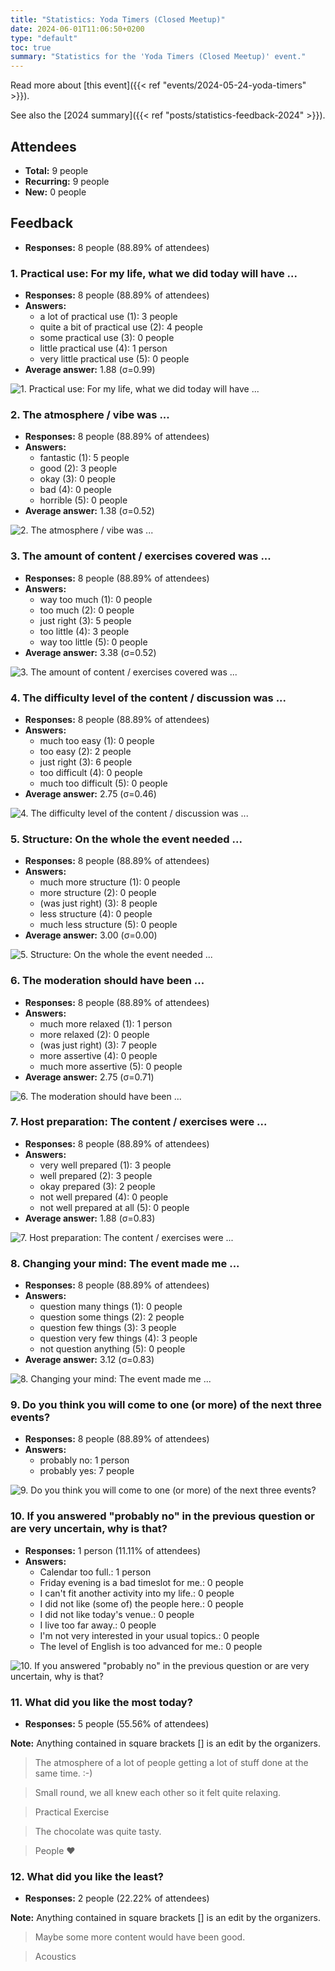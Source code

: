```yaml
---
title: "Statistics: Yoda Timers (Closed Meetup)"
date: 2024-06-01T11:06:50+0200
type: "default"
toc: true
summary: "Statistics for the 'Yoda Timers (Closed Meetup)' event."
---
```


Read more about [this event]({{< ref "events/2024-05-24-yoda-timers" >}}).

See also the [2024 summary]({{< ref "posts/statistics-feedback-2024" >}}).

## Attendees

* **Total:** 9 people
* **Recurring:** 9 people
* **New:** 0 people

## Feedback

* **Responses:** 8 people (88.89% of attendees)

### 1. Practical use: For my life, what we did today will have ...

* **Responses:** 8 people (88.89% of attendees)
* **Answers:**
  * a lot of practical use (1): 3 people
  * quite a bit of practical use (2): 4 people
  * some practical use (3): 0 people
  * little practical use (4): 1 person
  * very little practical use (5): 0 people
* **Average answer:** 1.88 (σ=0.99)

![1. Practical use: For my life, what we did today will have ...](./1-practical-use-for-my-life-what-we-did-today-will-have.png)

### 2. The atmosphere / vibe was ...

* **Responses:** 8 people (88.89% of attendees)
* **Answers:**
  * fantastic (1): 5 people
  * good (2): 3 people
  * okay (3): 0 people
  * bad (4): 0 people
  * horrible (5): 0 people
* **Average answer:** 1.38 (σ=0.52)

![2. The atmosphere / vibe was ...](./2-the-atmosphere-vibe-was.png)

### 3. The amount of content / exercises covered was ...

* **Responses:** 8 people (88.89% of attendees)
* **Answers:**
  * way too much (1): 0 people
  * too much (2): 0 people
  * just right (3): 5 people
  * too little (4): 3 people
  * way too little (5): 0 people
* **Average answer:** 3.38 (σ=0.52)

![3. The amount of content / exercises covered was ...](./3-the-amount-of-content-exercises-covered-was.png)

### 4. The difficulty level of the content / discussion was ...

* **Responses:** 8 people (88.89% of attendees)
* **Answers:**
  * much too easy (1): 0 people
  * too easy (2): 2 people
  * just right (3): 6 people
  * too difficult (4): 0 people
  * much too difficult (5): 0 people
* **Average answer:** 2.75 (σ=0.46)

![4. The difficulty level of the content / discussion was ...](./4-the-difficulty-level-of-the-content-discussion-was.png)

### 5. Structure: On the whole the event needed ...

* **Responses:** 8 people (88.89% of attendees)
* **Answers:**
  * much more structure (1): 0 people
  * more structure (2): 0 people
  * (was just right) (3): 8 people
  * less structure (4): 0 people
  * much less structure (5): 0 people
* **Average answer:** 3.00 (σ=0.00)

![5. Structure: On the whole the event needed ...](./5-structure-on-the-whole-the-event-needed.png)

### 6. The moderation should have been ...

* **Responses:** 8 people (88.89% of attendees)
* **Answers:**
  * much more relaxed (1): 1 person
  * more relaxed (2): 0 people
  * (was just right) (3): 7 people
  * more assertive (4): 0 people
  * much more assertive (5): 0 people
* **Average answer:** 2.75 (σ=0.71)

![6. The moderation should have been ...](./6-the-moderation-should-have-been.png)

### 7. Host preparation: The content / exercises were ...

* **Responses:** 8 people (88.89% of attendees)
* **Answers:**
  * very well prepared (1): 3 people
  * well prepared (2): 3 people
  * okay prepared (3): 2 people
  * not well prepared (4): 0 people
  * not well prepared at all (5): 0 people
* **Average answer:** 1.88 (σ=0.83)

![7. Host preparation: The content / exercises were ...](./7-host-preparation-the-content-exercises-were.png)

### 8. Changing your mind: The event made me ...

* **Responses:** 8 people (88.89% of attendees)
* **Answers:**
  * question many things (1): 0 people
  * question some things (2): 2 people
  * question few things (3): 3 people
  * question very few things (4): 3 people
  * not question anything (5): 0 people
* **Average answer:** 3.12 (σ=0.83)

![8. Changing your mind: The event made me ...](./8-changing-your-mind-the-event-made-me.png)

### 9. Do you think you will come to one (or more) of the next three events?

* **Responses:** 8 people (88.89% of attendees)
* **Answers:**
  * probably no: 1 person
  * probably yes: 7 people

![9. Do you think you will come to one (or more) of the next three events?](./9-do-you-think-you-will-come-to-one-or-more-of-the-next-three-events.png)

### 10. If you answered "probably no" in the previous question or are very uncertain, why is that?

* **Responses:** 1 person (11.11% of attendees)
* **Answers:**
  * Calendar too full.: 1 person
  * Friday evening is a bad timeslot for me.: 0 people
  * I can't fit another activity into my life.: 0 people
  * I did not like (some of) the people here.: 0 people
  * I did not like today's venue.: 0 people
  * I live too far away.: 0 people
  * I'm not very interested in your usual topics.: 0 people
  * The level of English is too advanced for me.: 0 people

![10. If you answered "probably no" in the previous question or are very uncertain, why is that?](./10-if-you-answered-probably-no-in-the-previous-question-or-are-very-uncertain-why-is-that.png)

### 11. What did you like the most today?

* **Responses:** 5 people (55.56% of attendees)

**Note:** Anything contained in square brackets [] is an edit by the organizers.

> The atmosphere of a lot of people getting a lot of stuff done at the same time. :-)

> Small round, we all knew each other so it felt quite relaxing.

> Practical Exercise

> The chocolate was quite tasty.

> People ❤️
### 12. What did you like the least?

* **Responses:** 2 people (22.22% of attendees)

**Note:** Anything contained in square brackets [] is an edit by the organizers.

> Maybe some more content would have been good.

> Acoustics
